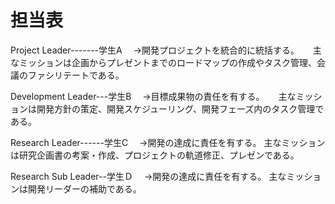 # 担当表

Project Leader-------学生A
　→開発プロジェクトを統合的に統括する。
　 主なミッションは企画からプレゼントまでのロードマップの作成やタスク管理、会議のファシリテートである。

Development Leader---学生B
　→目標成果物の責任を有する。
　 主なミッションは開発方針の策定、開発スケジューリング、開発フェーズ内のタスク管理である。

Research Leader------学生C
　→開発の達成に責任を有する。
   主なミッションは研究企画書の考案・作成、プロジェクトの軌道修正、プレゼンである。

Research Sub Leader--学生Ｄ
　→開発の達成に責任を有する。
   主なミッションは開発リーダーの補助である。